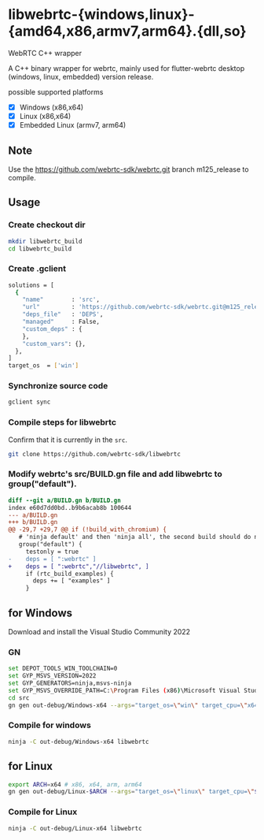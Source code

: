 # libwebrtc-{windows,linux}-{amd64,x86,armv7,arm64}.{dll,so}

WebRTC C++ wrapper

A C++ binary wrapper for webrtc, mainly used for flutter-webrtc desktop (windows, linux, embedded) version release.

possible supported platforms
- [x] Windows (x86,x64)
- [x] Linux (x86,x64)
- [x] Embedded Linux (armv7, arm64)

## Note

Use the https://github.com/webrtc-sdk/webrtc.git branch m125_release to compile.

## Usage

### Create checkout dir

```bash
mkdir libwebrtc_build
cd libwebrtc_build
```

### Create .gclient

```bash
solutions = [
  {
    "name"        : 'src',
    "url"         : 'https://github.com/webrtc-sdk/webrtc.git@m125_release',
    "deps_file"   : 'DEPS',
    "managed"     : False,
    "custom_deps" : {
    },
    "custom_vars": {},
  },
]
target_os  = ['win']
```

### Synchronize source code

```bash
gclient sync
```

### Compile steps for libwebrtc

Confirm that it is currently in the `src`.

```bash
git clone https://github.com/webrtc-sdk/libwebrtc
```

### Modify webrtc's src/BUILD.gn file and add libwebrtc to group("default").

```patch
diff --git a/BUILD.gn b/BUILD.gn
index e60d7dd0bd..b9b6acab8b 100644
--- a/BUILD.gn
+++ b/BUILD.gn
@@ -29,7 +29,7 @@ if (!build_with_chromium) {
   # 'ninja default' and then 'ninja all', the second build should do no work.
   group("default") {
     testonly = true
-    deps = [ ":webrtc" ]
+    deps = [ ":webrtc","//libwebrtc", ]
     if (rtc_build_examples) {
       deps += [ "examples" ]
     }
```

## for Windows

Download and install the Visual Studio Community 2022

### GN

```bash
set DEPOT_TOOLS_WIN_TOOLCHAIN=0
set GYP_MSVS_VERSION=2022
set GYP_GENERATORS=ninja,msvs-ninja
set GYP_MSVS_OVERRIDE_PATH=C:\Program Files (x86)\Microsoft Visual Studio\2022\Community
cd src
gn gen out-debug/Windows-x64 --args="target_os=\"win\" target_cpu=\"x64\" is_component_build=false is_clang=true is_debug=true rtc_use_h264=true ffmpeg_branding=\"Chrome\" rtc_include_tests=false rtc_build_examples=false libwebrtc_desktop_capture=true" --ide=vs2022
```

### Compile for windows

```bash
ninja -C out-debug/Windows-x64 libwebrtc
```

## for Linux
```bash
export ARCH=x64 # x86, x64, arm, arm64
gn gen out-debug/Linux-$ARCH --args="target_os=\"linux\" target_cpu=\"$ARCH\" is_debug=true rtc_include_tests=false rtc_use_h264=true ffmpeg_branding=\"Chrome\" is_component_build=false use_rtti=true use_custom_libcxx=false rtc_enable_protobuf=false"
```

### Compile for Linux

```bash
ninja -C out-debug/Linux-x64 libwebrtc
```



